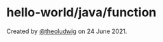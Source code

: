 # hello-world/java/function

Created by [@theoludwig](https://github.com/theoludwig) on 24 June 2021.
